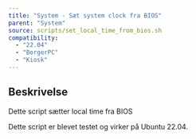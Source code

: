```yaml
---
title: "System - Sæt system clock fra BIOS"
parent: "System"
source: scripts/set_local_time_from_bios.sh
compatibility: 
  - "22.04"
  - "BorgerPC"
  - "Kiosk"
---
```


## Beskrivelse
Dette script sætter local time fra BIOS

Dette script er blevet testet og virker på Ubuntu 22.04.